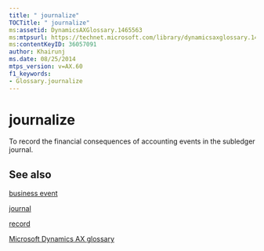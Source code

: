 ```yaml
---
title: " journalize"
TOCTitle: " journalize"
ms:assetid: DynamicsAXGlossary.1465563
ms:mtpsurl: https://technet.microsoft.com/library/dynamicsaxglossary.1465563(v=AX.60)
ms:contentKeyID: 36057091
author: Khairunj
ms.date: 08/25/2014
mtps_version: v=AX.60
f1_keywords:
- Glossary.journalize
---
```


# journalize

To record the financial consequences of accounting events in the subledger journal.

## See also

[business event](business-event.md)

[journal](journal.md)

[record](record.md)

[Microsoft Dynamics AX glossary](glossary/microsoft-dynamics-ax-glossary.md)

  


